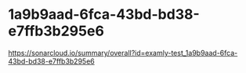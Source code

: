 # 1a9b9aad-6fca-43bd-bd38-e7ffb3b295e6
https://sonarcloud.io/summary/overall?id=examly-test_1a9b9aad-6fca-43bd-bd38-e7ffb3b295e6

